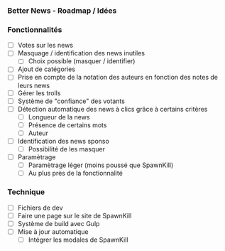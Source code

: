 ### Better News - Roadmap / Idées

### Fonctionnalités

- [ ] Votes sur les news
- [ ] Masquage / identification des news inutiles
    - [ ] Choix possible (masquer / identifier)
- [ ] Ajout de catégories
- [ ] Prise en compte de la notation des auteurs en fonction des notes de leurs news
- [ ] Gérer les trolls
- [ ] Système de "confiance" des votants
- [ ] Détection automatique des news à clics grâce à certains critères
    - [ ] Longueur de la news
    - [ ] Présence de certains mots
    - [ ] Auteur
- [ ] Identification des news sponso
    - [ ] Possibilité de les masquer
- [ ] Paramètrage
    - [ ] Paramètrage léger (moins poussé que SpawnKill)
    - [ ] Au plus près de la fonctionnalité

### Technique

- [ ] Fichiers de dev
- [ ] Faire une page sur le site de SpawnKill
- [ ] Système de build avec Gulp
- [ ] Mise à jour automatique
    - [ ] Intégrer les modales de SpawnKill
